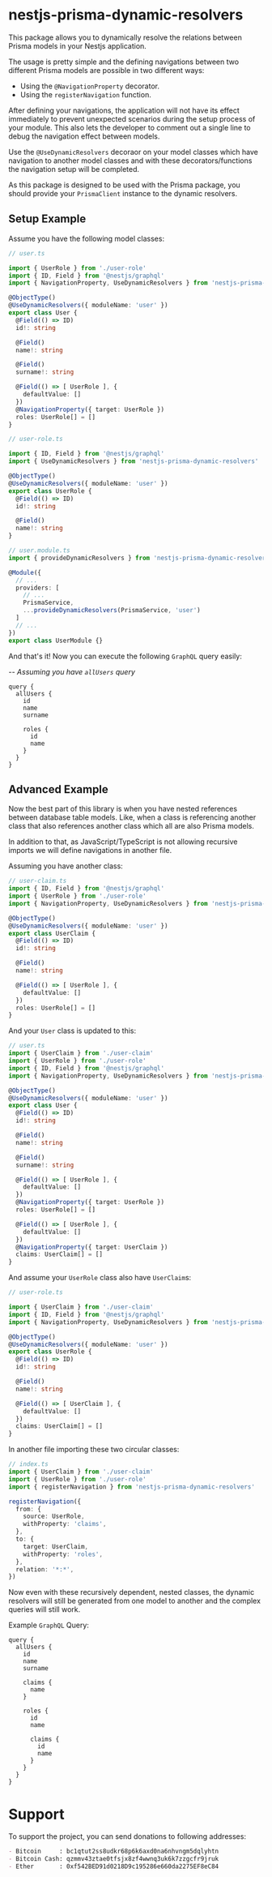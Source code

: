 # nestjs-prisma-dynamic-resolvers

This package allows you to dynamically resolve the relations between Prisma
models in your Nestjs application.

The usage is pretty simple and the defining navigations between two different
Prisma models are possible in two different ways:
- Using the `@NavigationProperty` decorator.
- Using the `registerNavigation` function.

After defining your navigations, the application will not have its effect
immediately to prevent unexpected scenarios during the setup process of
your module. This also lets the developer to comment out a single line to debug
the navigation effect between models.

Use the `@UseDynamicResolvers` decoraor on your model classes which have
navigation to another model classes and with these decorators/functions the
navigation setup will be completed.

As this package is designed to be used with the Prisma package, you should
provide your `PrismaClient` instance to the dynamic resolvers.

## Setup Example

Assume you have the following model classes:

```ts
// user.ts

import { UserRole } from './user-role'
import { ID, Field } from '@nestjs/graphql'
import { NavigationProperty, UseDynamicResolvers } from 'nestjs-prisma-dynamic-resolvers'

@ObjectType()
@UseDynamicResolvers({ moduleName: 'user' })
export class User {
  @Field(() => ID)
  id!: string

  @Field()
  name!: string

  @Field()
  surname!: string

  @Field(() => [ UserRole ], {
    defaultValue: []
  })
  @NavigationProperty({ target: UserRole })
  roles: UserRole[] = []
}

```

```ts
// user-role.ts

import { ID, Field } from '@nestjs/graphql'
import { UseDynamicResolvers } from 'nestjs-prisma-dynamic-resolvers'

@ObjectType()
@UseDynamicResolvers({ moduleName: 'user' })
export class UserRole {
  @Field(() => ID)
  id!: string

  @Field()
  name!: string
}

```

```ts
// user.module.ts
import { provideDynamicResolvers } from 'nestjs-prisma-dynamic-resolvers'

@Module({
  // ...
  providers: [
    // ...
    PrismaService,
    ...provideDynamicResolvers(PrismaService, 'user')
  ]
  // ...
})
export class UserModule {}
```

And that's it! Now you can execute the following `GraphQL` query easily:

_-- Assuming you have `allUsers` query_

```gql
query {
  allUsers { 
    id
    name
    surname

    roles {
      id
      name
    }
  }
}
```

## Advanced Example

Now the best part of this library is when you have nested references between
database table models. Like, when a class is referencing another class that
also references another class which all are also Prisma models.

In addition to that, as JavaScript/TypeScript is not allowing recursive imports
we will define navigations in another file.

Assuming you have another class:
```ts
// user-claim.ts
import { ID, Field } from '@nestjs/graphql'
import { UserRole } from './user-role'
import { NavigationProperty, UseDynamicResolvers } from 'nestjs-prisma-dynamic-resolvers'

@ObjectType()
@UseDynamicResolvers({ moduleName: 'user' })
export class UserClaim {
  @Field(() => ID)
  id!: string

  @Field()
  name!: string

  @Field(() => [ UserRole ], {
    defaultValue: []
  })
  roles: UserRole[] = []
}
```

And your `User` class is updated to this:
```ts
// user.ts
import { UserClaim } from './user-claim'
import { UserRole } from './user-role'
import { ID, Field } from '@nestjs/graphql'
import { NavigationProperty, UseDynamicResolvers } from 'nestjs-prisma-dynamic-resolvers'

@ObjectType()
@UseDynamicResolvers({ moduleName: 'user' })
export class User {
  @Field(() => ID)
  id!: string

  @Field()
  name!: string

  @Field()
  surname!: string

  @Field(() => [ UserRole ], {
    defaultValue: []
  })
  @NavigationProperty({ target: UserRole })
  roles: UserRole[] = []

  @Field(() => [ UserRole ], {
    defaultValue: []
  })
  @NavigationProperty({ target: UserClaim })
  claims: UserClaim[] = []
}

```

And assume your `UserRole` class also have `UserClaim`s:
```ts
// user-role.ts

import { UserClaim } from './user-claim'
import { ID, Field } from '@nestjs/graphql'
import { NavigationProperty, UseDynamicResolvers } from 'nestjs-prisma-dynamic-resolvers'

@ObjectType()
@UseDynamicResolvers({ moduleName: 'user' })
export class UserRole {
  @Field(() => ID)
  id!: string

  @Field()
  name!: string

  @Field(() => [ UserClaim ], {
    defaultValue: []
  })
  claims: UserClaim[] = []
}

```

In another file importing these two circular classes:
```ts
// index.ts
import { UserClaim } from './user-claim'
import { UserRole } from './user-role'
import { registerNavigation } from 'nestjs-prisma-dynamic-resolvers'

registerNavigation({
  from: {
    source: UserRole,
    withProperty: 'claims',
  },
  to: {
    target: UserClaim,
    withProperty: 'roles',
  },
  relation: '*:*',
})
```

Now even with these recursively dependent, nested classes, the dynamic
resolvers will still be generated from one model to another and the complex
queries will still work.

Example `GraphQL` Query: 

```gql
query { 
  allUsers { 
    id
    name
    surname

    claims {
      name
    }

    roles { 
      id
      name

      claims {
        id
        name
      }
    }
  }
}
```

# Support
To support the project, you can send donations to following addresses: 

```md
- Bitcoin     : bc1qtut2ss8udkr68p6k6axd0na6nhvngm5dqlyhtn
- Bitcoin Cash: qzmmv43ztae0tfsjx8zf4wwnq3uk6k7zzgcfr9jruk
- Ether       : 0xf542BED91d0218D9c195286e660da2275EF8eC84
```
